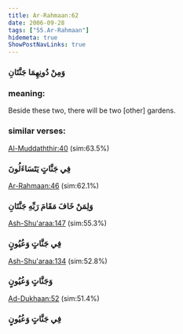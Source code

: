 ```yaml
---
title: Ar-Rahmaan:62
date: 2006-09-28
tags: ["55.Ar-Rahmaan"]
hidemeta: true 
ShowPostNavLinks: true 
---
```

### وَمِنْ دُونِهِمَا جَنَّتَانِ
### meaning: 
Beside these two, there will be two [other] gardens.
### similar verses: 

[Al-Muddaththir:40](/74/40) (sim:63.5%)

### فِي جَنَّاتٍ يَتَسَاءَلُونَ

[Ar-Rahmaan:46](/55/46) (sim:62.1%)

### وَلِمَنْ خَافَ مَقَامَ رَبِّهِ جَنَّتَانِ

[Ash-Shu'araa:147](/26/147) (sim:55.3%)

### فِي جَنَّاتٍ وَعُيُونٍ

[Ash-Shu'araa:134](/26/134) (sim:52.8%)

### وَجَنَّاتٍ وَعُيُونٍ

[Ad-Dukhaan:52](/44/52) (sim:51.4%)

### فِي جَنَّاتٍ وَعُيُونٍ
